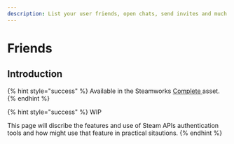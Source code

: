 ```yaml
---
description: List your user friends, open chats, send invites and much more!
---
```


# Friends

## Introduction

{% hint style="success" %}
Available in the Steamworks [Complete ](https://assetstore.unity.com/packages/tools/utilities/ux-v2-complete-201905)asset.
{% endhint %}

{% hint style="success" %}
WIP



This page will discribe the features and use of Steam APIs authentication tools and how might use that feature in practical sitautions.
{% endhint %}

